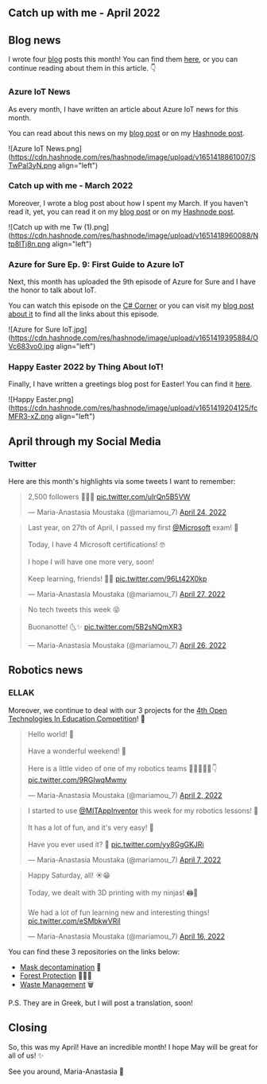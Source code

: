 ## Catch up with me - April 2022

## Blog news
I wrote four [blog](https://www.thinkaboutiot.com/index.php/home/) posts this month! You can find them [here](https://www.thinkaboutiot.com/index.php/2022/04/), or you can continue reading about them in this article. 👇

### Azure IoT News
As every month, I have written an article about Azure IoT news for this month.

You can read about this news on my [blog post](https://www.thinkaboutiot.com/index.php/2022/04/06/azure-iot-news-april-2022-by-think-about-iot/) or on my [Hashnode post](https://mariamou7.hashnode.dev/azure-iot-news-april-2022-by-think-about-iot).

![Azure IoT News.png](https://cdn.hashnode.com/res/hashnode/image/upload/v1651418861007/STwPal3yN.png align="left")

### Catch up with me - March 2022
Moreover, I wrote a blog post about how I spent my March. If you haven't read it, yet, you can read it on my [blog post](https://www.thinkaboutiot.com/index.php/2022/04/03/catch-up-with-me-march-2022/) or on my [Hashnode post](https://mariamou7.hashnode.dev/catch-up-with-me-march-2022).

![Catch up with me Tw (1).png](https://cdn.hashnode.com/res/hashnode/image/upload/v1651418960088/Ntp8lTj8n.png align="left")

### Azure for Sure Ep. 9: First Guide to Azure IoT
Next, this month has uploaded the 9th episode of Azure for Sure and I have the honor to talk about IoT. 

You can watch this episode on the [C# Corner](https://www.c-sharpcorner.com/live/episode/first-guide-to-azure-iot-azure-for-sure-ep-9) or you can visit my [blog post about it](https://www.thinkaboutiot.com/index.php/2022/04/07/azure-for-sure-ep-9-first-guide-to-azure-iot/) to find all the links about this episode.

![Azure for Sure IoT.jpg](https://cdn.hashnode.com/res/hashnode/image/upload/v1651419395884/OVc683vo0.jpg align="left")

### Happy Easter 2022 by Thing About IoT!
Finally, I have written a greetings blog post for Easter! You can find it [here](https://www.thinkaboutiot.com/index.php/2022/04/23/happy-easter-2/).

![Happy Easter.png](https://cdn.hashnode.com/res/hashnode/image/upload/v1651419204125/fcMFR3-xZ.png align="left")

## April through my Social Media
### Twitter
Here are this month's highlights via some tweets I want to remember:

<blockquote class="twitter-tweet"><p lang="en" dir="ltr">2,500 followers 🤯🤯🤯 <a href="https://t.co/uIrQn5B5VW">pic.twitter.com/uIrQn5B5VW</a></p>&mdash; Maria-Anastasia Moustaka (@mariamou_7) <a href="https://twitter.com/mariamou_7/status/1518294955831267328?ref_src=twsrc%5Etfw">April 24, 2022</a></blockquote> <script async src="https://platform.twitter.com/widgets.js" charset="utf-8"></script>

<blockquote class="twitter-tweet"><p lang="en" dir="ltr">Last year, on 27th of April, I passed my first <a href="https://twitter.com/Microsoft?ref_src=twsrc%5Etfw">@Microsoft</a> exam! 🥳<br><br>Today, I have 4 Microsoft certifications! 🤓<br><br>I hope I will have one more very, soon!<br><br>Keep learning, friends! 🤘🤘 <a href="https://t.co/96Lt42X0kp">pic.twitter.com/96Lt42X0kp</a></p>&mdash; Maria-Anastasia Moustaka (@mariamou_7) <a href="https://twitter.com/mariamou_7/status/1519424602291769345?ref_src=twsrc%5Etfw">April 27, 2022</a></blockquote> <script async src="https://platform.twitter.com/widgets.js" charset="utf-8"></script>

<blockquote class="twitter-tweet"><p lang="en" dir="ltr">No tech tweets this week 😝<br><br>Buonanotte! 🌜✨ <a href="https://t.co/5B2sNQmXR3">pic.twitter.com/5B2sNQmXR3</a></p>&mdash; Maria-Anastasia Moustaka (@mariamou_7) <a href="https://twitter.com/mariamou_7/status/1519065616220622848?ref_src=twsrc%5Etfw">April 26, 2022</a></blockquote> <script async src="https://platform.twitter.com/widgets.js" charset="utf-8"></script>

## Robotics news
### ELLAK
Moreover, we continue to deal with our 3 projects for the [4th Open Technologies In Education Competition](https://openedtech.ellak.gr/3nd-open-technologies-in-education-competition/)! 🤖

<blockquote class="twitter-tweet"><p lang="en" dir="ltr">Hello world! 👋<br><br>Have a wonderful weekend! 🤩<br><br>Here is a little video of one of my robotics teams 👩🏼‍💻👷🏽👇 <a href="https://t.co/9RGIwqMwmy">pic.twitter.com/9RGIwqMwmy</a></p>&mdash; Maria-Anastasia Moustaka (@mariamou_7) <a href="https://twitter.com/mariamou_7/status/1510239325728178178?ref_src=twsrc%5Etfw">April 2, 2022</a></blockquote> <script async src="https://platform.twitter.com/widgets.js" charset="utf-8"></script>

<blockquote class="twitter-tweet"><p lang="en" dir="ltr">I started to use <a href="https://twitter.com/MITAppInventor?ref_src=twsrc%5Etfw">@MITAppInventor</a> this week for my robotics lessons! 📱<br><br>It has a lot of fun, and it&#39;s very easy! 🤩<br><br>Have you ever used it? 🤔 <a href="https://t.co/yy8GgGKJRi">pic.twitter.com/yy8GgGKJRi</a></p>&mdash; Maria-Anastasia Moustaka (@mariamou_7) <a href="https://twitter.com/mariamou_7/status/1512115052203159560?ref_src=twsrc%5Etfw">April 7, 2022</a></blockquote> <script async src="https://platform.twitter.com/widgets.js" charset="utf-8"></script>

<blockquote class="twitter-tweet"><p lang="en" dir="ltr">Happy Saturday, all! ☀️😁<br><br>Today, we dealt with 3D printing with my ninjas! 🖨️🤖<br><br>We had a lot of fun learning new and interesting things! <a href="https://t.co/eSMbkwVRil">pic.twitter.com/eSMbkwVRil</a></p>&mdash; Maria-Anastasia Moustaka (@mariamou_7) <a href="https://twitter.com/mariamou_7/status/1515313530274295812?ref_src=twsrc%5Etfw">April 16, 2022</a></blockquote> <script async src="https://platform.twitter.com/widgets.js" charset="utf-8"></script>

You can find these 3 repositories on the links below: 
- [Mask decontamination](https://github.com/mariamou7/mask-decontamination) 🦠
- [Forest Protection](https://github.com/mariamou7/forest-protection) 🌲🚫🔥
- [Waste Management](https://github.com/mariamou7/waste-management) 🗑️

P.S. They are in Greek, but I will post a translation, soon!

## Closing
So, this was my April!
Have an incredible month! I hope May will be great for all of us! ✨

See you around, 
Maria-Anastasia 🎀
